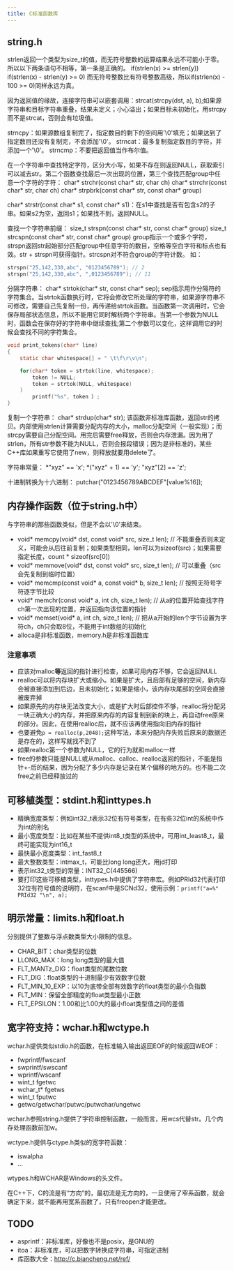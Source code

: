 ```yaml
---
title: C标准函数库
---
```


string.h
--------

strlen返回一个类型为size_t的值，而无符号整数的运算结果永远不可能小于零。所以以下两条语句不相等，第一条是正确的。
if(strlen(x) >= strlen(y))
if(strlen(x) - strlen(y) >= 0)
而无符号整数比有符号整数高级，所以if(strlen(x) - 100 >= 0)同样永远为真。

因为返回值的缘故，连接字符串可以嵌套调用：strcat(strcpy(dst, a), b);如果源字符串和目标字符串重叠，结果未定义；小心溢出；如果目标未初始化，用strcpy而不是strcat，否则会有垃圾值。

strncpy：如果源数组复制完了，指定数目的剩下的空间用'\0'填充；如果达到了指定数目还没有复制完，不会添加'\0'。
strncat：最多复制指定数目的字符，并添加一个'\0'。
strncmp：不要把返回值当作布尔值。

在一个字符串中查找特定字符，区分大小写，如果不存在则返回NULL，获取索引可以减去str。第二个函数查找最后一次出现的位置，第三个查找匹配group中任意一个字符的字符：
char* strchr(const char* str, char ch)
char* strrchr(const char* str, char ch)
char* strpbrk(const char* str, const char* group)

char* strstr(const char* s1, const char* s1)：在s1中查找是否有包含s2的子串。如果s2为空，返回s1；如果找不到，返回NULL。

查找一个字符串前缀：
size_t strspn(const char* str, const char* group)
size_t strcspn(const char* str, const char* group)
group指示一个或多个字符，strspn返回str起始部分匹配group中任意字符的数目，空格等空白字符和标点也有效。str + strspn可获得指针。strcspn对不符合group的字符计数。
如：

```c
strspn("25,142,330,abc", "0123456789"); // 2
strspn("25,142,330,abc", ",0123456789"); // 11
```

分隔字符串：
char* strtok(char* str, const char* sep);
sep指示用作分隔符的字符集合。当strtok函数执行时，它将会修改它所处理的字符串，如果源字符串不可修改，需要自己先复制一份，再传递给strtok函数。当函数第一次调用时，它会保存局部状态信息，所以不能用它同时解析两个字符串。当第一个参数为NULL时，函数会在保存好的字符串中继续查找;第二个参数可以变化，这样调用它的时候会查找不同的字符集合。

```c
void print_tokens(char* line)
{
    static char whitespace[] = " \t\f\r\v\n";

    for(char* token = strtok(line, whitespace);
        token != NULL;
        token = strtok(NULL, whitespace)
    )
        printf("%s", token ）;
}
```

复制一个字符串：
char* strdup(char* str);
该函数非标准库函数，返回str的拷贝。内部使用strlen计算需要分配内存的大小，malloc分配空间（一般实现）；而strcpy需要自己分配空间。用完后需要free释放，否则会内存泄漏。因为用了strlen，所有str参数不能为NULL，否则会报段错误；因为是非标准的，某些C++库如果重写它使用了new，则释放就要用delete了。

字符串常量：
*"xyz" == 'x';
*("xyz" + 1) == 'y';
"xyz"[2] == 'z';

十进制转换为十六进制：
putchar("0123456789ABCDEF"[value%16]);

内存操作函数（位于string.h中）
------------------------------

与字符串的那些函数类似，但是不会以'\0'来结束。

* void* memcpy(void* dst, const void* src, size_t len); // 不能重叠否则未定义，可能会从后往前复制；如果类型相同，len可以为sizeof(src)；如果需要指定长度，count * sizeof(src[0])
* void* memmove(void* dst, const void* src, size_t len); // 可以重叠（src会先复制到临时位置）
* void* memcmp(const void* a, const void* b, size_t len); // 按照无符号字符逐字节比较
* void* memchr(const void* a, int ch, size_t len); // 从a的位置开始查找字符ch第一次出现的位置，并返回指向该位置的指针
* void* memset(void* a, int ch, size_t len); // 把从a开始的len个字节设置为字符ch，ch只会取8位，不能用于int数组的初始化
* alloca是非标准函数，memory.h是非标准函数库

### 注意事项

* 应该对malloc**等**返回的指针进行检查，如果可用内存不够，它会返回NULL
* realloc可以将内存块扩大或缩小。如果是扩大，且后部有足够的空间，新内存会被直接添加到后边，且未初始化；如果是缩小，该内存块尾部的空间会直接被废弃掉
* 如果原先的内存块无法改变大小，或是扩大时后部控件不够，realloc将分配另一块正确大小的内存，并把原来内存的内容复制到新的块上，再自动free原来的部分。因此，在使用realloc后，就不应该再使用指向旧内存的指针
* 也要避免`p = realloc(p,2048);`这种写法，本来分配内存失败后原来的数据还是存在的，这样写就找不到了
* 如果realloc第一个参数为NULL，它的行为就和malloc一样
* free的参数只能是NULL或从malloc、calloc、realloc返回的指针，不能是指针+-后的结果，因为分配了多少内存是记录在某个偏移的地方的。也不能二次free之前已经释放过的

## 可移植类型：stdint.h和inttypes.h

* 精确宽度类型：例如int32_t表示32位有符号类型，在有些32位int的系统中作为int的别名
* 最小宽度类型：比如在某些不提供int8_t类型的系统中，可用int_least8_t，最终可能实现为int16_t
* 最快最小宽度类型：int_fast8_t
* 最大整数类型：intmax_t，可能比long long还大，用jd打印
* 表示int32_t类型的常量：INT32_C(445566)
* 要打印这些可移植类型，inttypes.h中提供了字符串宏。例如PRId32代表打印32位有符号值的说明符，在scanf中是SCNd32，使用示例：`printf("a=%" PRId32 "\n", a);`

明示常量：limits.h和float.h
---------------------------

分别提供了整数与浮点数类型大小限制的信息。

* CHAR_BIT：char类型的位数
* LLONG_MAX：long long类型的最大值
* FLT_MANTz_DIG：float类型的尾数位数
* FLT_DIG：float类型的十进制最少有效数字位数
* FLT_MIN_10_EXP：以10为底带全部有效数字的float类型的最小负指数
* FLT_MIN：保留全部精度的float类型最小正数
* FLT_EPSILON：1.00和比1.00大的最小float类型值之间的差值

宽字符支持：wchar.h和wctype.h
-----------------------------

wchar.h提供类似stdio.h的函数，在标准输入输出返回EOF的时候返回WEOF：

* fwprintf/fwscanf
* swprintf/swscanf
* wprintf/wscanf
* wint_t fgetwc
* wchar_t* fgetws
* wint_t fputwc
* getwc/getwchar/putwc/putwchar/ungetwc

wchar.h参照string.h提供了字符串控制函数，一般而言，用wcs代替str。几个内存处理函数前加w。

wctype.h提供与ctype.h类似的宽字符函数：

* iswalpha
* ...

wtypes.h和WCHAR是Windows的头文件。

在C++下，C的流是有“方向”的，最初流是无方向的，一旦使用了窄系函数，就会确定下来，就不能再用宽系函数了，只有freopen才能更改。

## TODO

* asprintf：非标准库，好像也不是posix，是GNU的
* itoa：非标准库，可以把数字转换成字符串，可指定进制
* 库函数大全：http://c.biancheng.net/ref/
